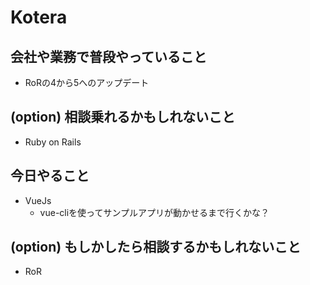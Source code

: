 # Kotera

## 会社や業務で普段やっていること

- RoRの4から5へのアップデート


## (option) 相談乗れるかもしれないこと

- Ruby on Rails

## 今日やること

- VueJs
  - vue-cliを使ってサンプルアプリが動かせるまで行くかな？

## (option) もしかしたら相談するかもしれないこと
 
- RoR
